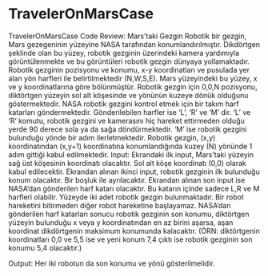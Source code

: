 # TravelerOnMarsCase
TravelerOnMarsCase
Code Review: Mars’taki Gezgin
Robotik bir gezgin, Mars gezegeninin yüzeyine NASA tarafından konumlandırılmıştır. Dikdörtgen
şeklinde olan bu yüzey, robotik gezginin üzerindeki kamera yardımıyla görüntülenmekte ve bu
görüntüleri robotik gezgin dünyaya yollamaktadır.
Robotik gezginin pozisyonu ve konumu, x-y koordinatları ve pusulada yer alan yön harfleri ile
belirtilmektedir (N,W,S,E). Mars yüzeyindeki bu yüzey, x ve y koordinatlarına göre bölünmüştür.
Robotik gezgin için 0,0,N pozisyonu, diktörtgen yüzeyin sol alt köşesinde ve yönünün kuzeye dönük
olduğunu göstermektedir.
NASA robotik gezgini kontrol etmek için bir takım harf katarları göndermektedir. Gönderilebilen
harfler ise ‘L’, ‘R’ ve ‘M’ dir. ‘L’ ve ‘R’ komutu, robotik gezgini ve kamerasını hiç hareket ettirmeden
olduğu yerde 90 derece sola ya da sağa döndürmektedir. ‘M’ ise robotik gezgini bulunduğu yönde bir
adım ilerletmektedir.
Robotik gezgin, (x,y) koordinatından (x,y+1) koordinatına konumlandığında kuzey (N) yönünde 1 adım
gittiği kabul edilmektedir.
Input:
Ekrandaki ilk input, Mars’taki yüzeyin sağ üst köşesinin koordinatı olacaktır. Sol alt köşe koordinatı
(0,0) olarak kabul edilecektir.
Ekrandan alınan ikinci input, robotik gezginin ilk bulunduğu konum olacaktır. Bir boşluk ile
ayrılacaktır.
Ekrandan alınan son input ise NASA’dan gönderilen harf katarı olacaktır. Bu katarın içinde sadece L,R
ve M harfleri olabilir.
Yüzeyde iki adet robotik gezgin bulunmaktadır. Bir robot hareketini bitirmeden diğer robot
hareketine başlayamaz.
NASA’dan gönderilen harf katarları sonucu robotik gezginin son konumu, diktörtgen yüzeyin
bulunduğu x veya y koordinatından en az birini aşarsa, aşan koordinat dikdörtgenin maksimum
konumunda kalacaktır. (ÖRN: diktörtgenin koordinatları 0,0 ve 5,5 ise ve yeni konum 7,4 çıktı ise
robotik gezginin son konumu 5,4 olacaktır.)

Output:
Her iki robotun da son konumu ve yönü gösterilmelidir.
